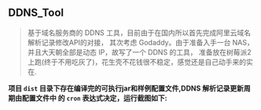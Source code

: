 ## DDNS_Tool

> 基于域名服务商的 DDNS 工具，目前由于在国内所以首先完成阿里云域名解析记录修改API的对接，
> 其次考虑 Godaddy。由于准备入手一台 NAS，并且大天朝全部是动态 IP，故写了一个 DDNS 的工具，
> 准备放在树莓派2上跑(终于不用吃灰了)，花生壳不花钱很不稳定，感觉还是自己动手来的实在.

**项目 `dist` 目录下存在编译完的可执行jar和样例配置文件,DDNS 解析记录更新周期由配置文件中
的 `cron` 表达式决定，运行截图如下:**



